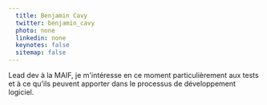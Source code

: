 ```yaml
---
  title: Benjamin Cavy
  twitter: benjamin_cavy
  photo: none
  linkedin: none
  keynotes: false
  sitemap: false
---
```

Lead dev à la MAIF, je m'intéresse en ce moment particulièrement aux tests et à ce qu'ils peuvent apporter dans le processus de développement logiciel.
